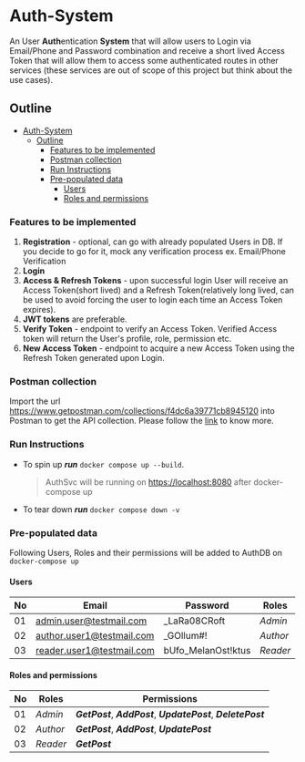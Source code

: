 # Auth-System

An User **Auth**entication **System** that will allow users to Login via Email/Phone and Password combination and receive a short lived Access Token that will allow them to access some authenticated routes in other services (these services are out of scope of this project but think about the use cases).

## Outline

- [Auth-System](#auth-system)
  - [Outline](#outline)
    - [Features to be implemented](#features-to-be-implemented)
    - [Postman collection](#postman-collection)
    - [Run Instructions](#run-instructions)
    - [Pre-populated data](#pre-populated-data)
      - [Users](#users)
      - [Roles and permissions](#roles-and-permissions)

### Features to be implemented

1. **Registration** - optional, can go with already populated Users in DB. If you decide to go for it, mock any verification process ex. Email/Phone Verification
2. **Login**
3. **Access & Refresh Tokens** - upon successful login User will receive an Access Token(short lived) and a Refresh Token(relatively long lived, can be used to avoid forcing the user to login each time an Access Token expires).
4. **JWT tokens** are preferable.
5. **Verify Token** - endpoint to verify an Access Token. Verified Access token will return the User's profile, role, permission etc.
6. **New Access Token** -  endpoint to acquire a new Access Token using the Refresh Token generated upon Login.

### Postman collection

Import the url <https://www.getpostman.com/collections/f4dc6a39771cb8945120> into Postman to get the API collection. Please follow the [link][1] to know more.

### Run Instructions

- To spin up _**run**_ `docker compose up --build`.
  > AuthSvc will be running on <https://localhost:8080> after docker-compose up
- To tear down _**run**_ `docker compose down -v`

### Pre-populated data

Following Users, Roles and their permissions will be added to AuthDB on `docker-compose up`

#### Users

No|Email                        |Password                           | Roles           |
--|-----------------------------|-----------------------------------|-----------------|
01|<admin.user@testmail.com>    |_LaRa08CRoft                       |  _Admin_        |
02|<author.user1@testmail.com>  |_GOllum#!                          |  _Author_       |
03|<reader.user1@testmail.com>  |bUfo_MelanOst!ktus                 |  _Reader_       |

#### Roles and permissions

No|Roles                        |Permissions                                                      |
--|-----------------------------|-----------------------------------------------------------------|
01|_Admin_                      | _**GetPost**_, _**AddPost**_, _**UpdatePost**_, _**DeletePost**_|
02|_Author_                     |_**GetPost**_, _**AddPost**_, _**UpdatePost**_                   |
03|_Reader_                     |_**GetPost**_                                                    |



[1]: https://learning.postman.com/docs/getting-started/importing-and-exporting-data/#:~:text=to%20import%20your%20api%20specifications%20into%20postman%3A